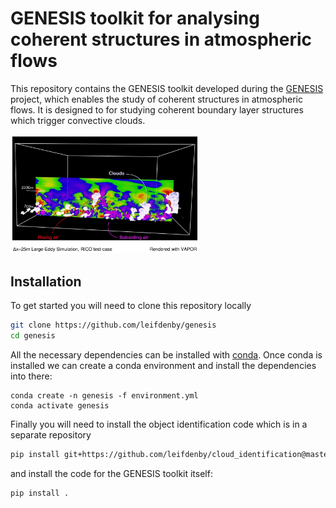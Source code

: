 # GENESIS toolkit for analysing coherent structures in atmospheric flows

This repository contains the GENESIS toolkit developed during the
[GENESIS](http://homepages.see.leeds.ac.uk/~earlcd/GENESIS/) project, which
enables the study of coherent structures in atmospheric flows. It is designed
to for studying coherent boundary layer structures which trigger convective
clouds.

<img src="images/RICO_cross-section_annotated.png" alt="Annotated cross-section
from RICO simulation with UCLALES]" width=60% />


## Installation

To get started you will need to clone this repository locally

```bash
git clone https://github.com/leifdenby/genesis
cd genesis
```

All the necessary dependencies can be installed with
[conda](https://www.anaconda.com/distribution/). Once conda is installed we can
create a conda environment and install the dependencies into there:


```
conda create -n genesis -f environment.yml
conda activate genesis
```

Finally you will need to install the object identification code which is in
a separate repository

```bash
pip install git+https://github.com/leifdenby/cloud_identification@master
```

and install the code for the GENESIS toolkit itself:

```bash
pip install .
```
